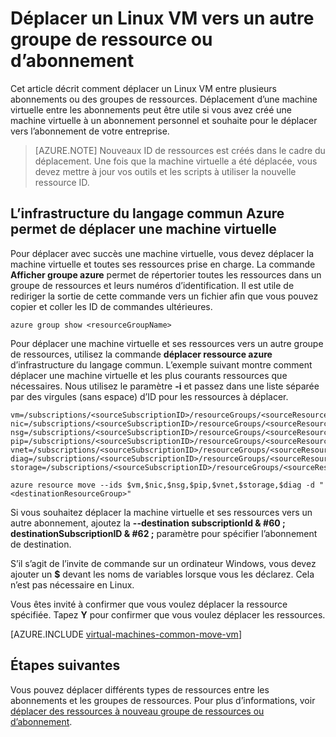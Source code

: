 <properties
    pageTitle="Déplacer une machine virtuelle Linux | Microsoft Azure"
    description="Déplacer un Linux VM vers un autre groupe ressource ou d’abonnement Azure dans le modèle de déploiement du Gestionnaire de ressources."
    services="virtual-machines-linux"
    documentationCenter=""
    authors="cynthn"
    manager="timlt"
    editor=""
    tags="azure-resource-manager"/>

<tags
    ms.service="virtual-machines-linux"
    ms.workload="infrastructure-services"
    ms.tgt_pltfrm="na"
    ms.devlang="na"
    ms.topic="article"
    ms.date="08/08/2016"
    ms.author="cynthn"/>

    


# <a name="move-a-linux-vm-to-another-subscription-or-resource-group"></a>Déplacer un Linux VM vers un autre groupe de ressource ou d’abonnement

Cet article décrit comment déplacer un Linux VM entre plusieurs abonnements ou des groupes de ressources. Déplacement d’une machine virtuelle entre les abonnements peut être utile si vous avez créé une machine virtuelle à un abonnement personnel et souhaite pour le déplacer vers l’abonnement de votre entreprise.

> [AZURE.NOTE] Nouveaux ID de ressources est créés dans le cadre du déplacement. Une fois que la machine virtuelle a été déplacée, vous devez mettre à jour vos outils et les scripts à utiliser la nouvelle ressource ID. 


## <a name="use-the-azure-cli-to-move-a-vm"></a>L’infrastructure du langage commun Azure permet de déplacer une machine virtuelle 

Pour déplacer avec succès une machine virtuelle, vous devez déplacer la machine virtuelle et toutes ses ressources prise en charge. La commande **Afficher groupe azure** permet de répertorier toutes les ressources dans un groupe de ressources et leurs numéros d’identification. Il est utile de rediriger la sortie de cette commande vers un fichier afin que vous pouvez copier et coller les ID de commandes ultérieures.

    azure group show <resourceGroupName>

Pour déplacer une machine virtuelle et ses ressources vers un autre groupe de ressources, utilisez la commande **déplacer ressource azure** d’infrastructure du langage commun. L’exemple suivant montre comment déplacer une machine virtuelle et les plus courants ressources que nécessaires. Nous utilisez le paramètre **-i** et passez dans une liste séparée par des virgules (sans espace) d’ID pour les ressources à déplacer.

    
    vm=/subscriptions/<sourceSubscriptionID>/resourceGroups/<sourceResourceGroup>/providers/Microsoft.Compute/virtualMachines/<vmName>
    nic=/subscriptions/<sourceSubscriptionID>/resourceGroups/<sourceResourceGroup>/providers/Microsoft.Network/networkInterfaces/<nicName>
    nsg=/subscriptions/<sourceSubscriptionID>/resourceGroups/<sourceResourceGroup>/providers/Microsoft.Network/networkSecurityGroups/<nsgName>
    pip=/subscriptions/<sourceSubscriptionID>/resourceGroups/<sourceResourceGroup>/providers/Microsoft.Network/publicIPAddresses/<publicIPName>
    vnet=/subscriptions/<sourceSubscriptionID>/resourceGroups/<sourceResourceGroup>/providers/Microsoft.Network/virtualNetworks/<vnetName>
    diag=/subscriptions/<sourceSubscriptionID>/resourceGroups/<sourceResourceGroup>/providers/Microsoft.Storage/storageAccounts/<diagnosticStorageAccountName>
    storage=/subscriptions/<sourceSubscriptionID>/resourceGroups/<sourceResourceGroup>/providers/Microsoft.Storage/storageAccounts/<storageAcountName>      
    
    azure resource move --ids $vm,$nic,$nsg,$pip,$vnet,$storage,$diag -d "<destinationResourceGroup>"
    
Si vous souhaitez déplacer la machine virtuelle et ses ressources vers un autre abonnement, ajoutez la **--destination subscriptionId & #60 ; destinationSubscriptionID & #62 ;** paramètre pour spécifier l’abonnement de destination.

S’il s’agit de l’invite de commande sur un ordinateur Windows, vous devez ajouter un **$** devant les noms de variables lorsque vous les déclarez. Cela n’est pas nécessaire en Linux.

Vous êtes invité à confirmer que vous voulez déplacer la ressource spécifiée. Tapez **Y** pour confirmer que vous voulez déplacer les ressources.
    

[AZURE.INCLUDE [virtual-machines-common-move-vm](../../includes/virtual-machines-common-move-vm.md)]

## <a name="next-steps"></a>Étapes suivantes

Vous pouvez déplacer différents types de ressources entre les abonnements et les groupes de ressources. Pour plus d’informations, voir [déplacer des ressources à nouveau groupe de ressources ou d’abonnement](../resource-group-move-resources.md).    